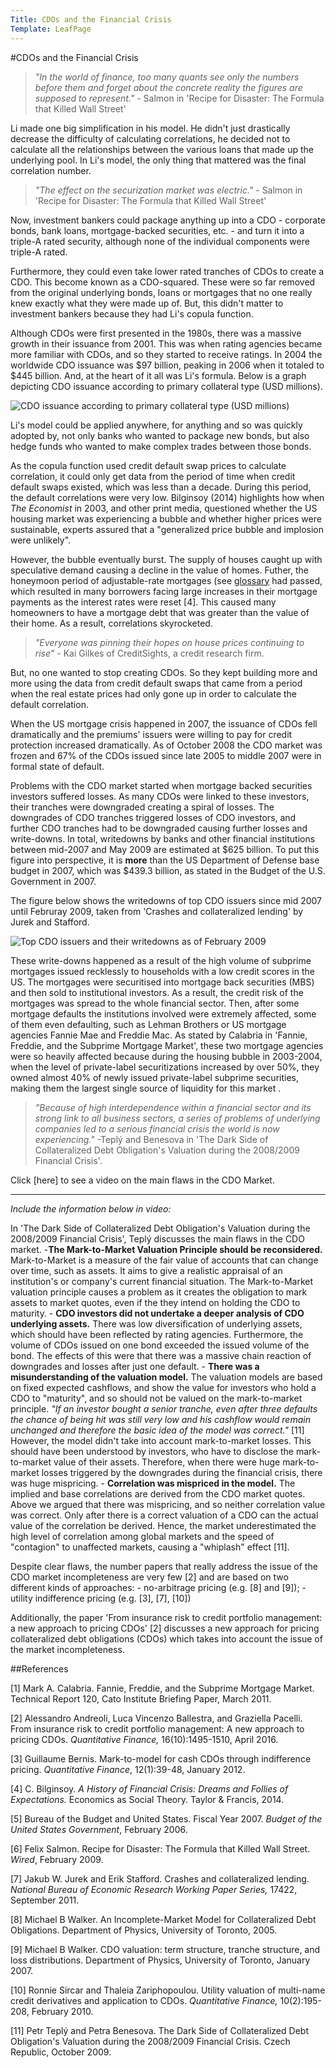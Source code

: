 ```yaml
---
Title: CDOs and the Financial Crisis
Template: LeafPage
---
```


#CDOs and the Financial Crisis

>*"In the world of finance, too many quants see only the numbers before them and forget about the concrete reality the figures are supposed to represent."* - Salmon in 'Recipe for Disaster: The Formula that Killed Wall Street'

Li made one big simplification in his model. He didn't just drastically decrease the difficulty of calculating correlations, he decided not to calculate all the relationships between the various loans that made up the underlying pool. In Li's model, the only thing that mattered was the final correlation number.
 
>*"The effect on the securization market was electric."* - Salmon in 'Recipe for Disaster: The Formula that Killed Wall Street'

Now, investment bankers could package anything up into a CDO - corporate bonds, bank loans, mortgage-backed securities, etc. - and turn it into a triple-A rated security, although none of the individual components were triple-A rated. 

Furthermore, they could even take lower rated tranches of CDOs to create a CDO. This become known as a CDO-squared. These were so far removed from the original underlying bonds, loans or mortgages that no one really knew exactly what they were made up of. But, this didn't matter to investment bankers because they had Li's copula function. 

Although CDOs were first presented in the 1980s, there was a massive growth in their issuance from 2001. This was when rating agencies became more familiar with CDOs, and so they started to receive ratings. In 2004 the worldwide CDO issuance was \$97 billion, peaking in 2006 when it totaled to \$445 billion. And, at the heart of it all was Li's formula. Below is a graph depicting CDO issuance according to primary collateral type (USD millions).

![CDO issuance according to primary collateral type (USD millions)](http://db716.user.srcf.net/eim/media/Figure5.png "CDO issuance according to primary collateral type (USD millions)")

Li's model could be applied anywhere, for anything and so was quickly adopted by, not only banks who wanted to package new bonds, but also hedge funds who wanted to make complex trades between those bonds. 

As the copula function used credit default swap prices to calculate correlation, it could only get data from the period of time when credit default swaps existed, which was less than a decade. During this period, the default correlations were very low. Bilginsoy (2014) highlights how when *The Economist* in 2003, and other print media, questioned whether the US housing market was experiencing a bubble and whether higher prices were sustainable, experts assured that a "generalized price bubble and implosion were unlikely".

However, the bubble eventually burst. The supply of houses caught up with speculative demand causing a decline in the value of homes. Futher, the honeymoon period of adjustable-rate mortgages (see [glossary](http://db716.user.srcf.net/eim/course/finance/cdos/glossary) had passed, which resulted in many borrowers facing large increases in their mortgage payments as the interest rates were reset [4]. This caused many homeowners to have a mortgage debt that was greater than the value of their home. As a result, correlations skyrocketed. 

>*"Everyone was pinning their hopes on house prices continuing to rise"* - Kai Gilkes of CreditSights, a credit research firm. 

But, no one wanted to stop creating CDOs. So they kept building more and more using the data from credit default swaps that came from a period when the real estate prices had only gone up in order to calculate the default correlation.

When the US mortgage crisis happened in 2007, the issuance of CDOs fell dramatically and the premiums' issuers were willing to pay for credit protection increased dramatically. As of October 2008 the CDO market was frozen and 67% of the CDOs issued since late 2005 to middle 2007 were in formal state of default.

Problems with the CDO market started when mortgage backed securities investors suffered losses. As many CDOs were linked to these investors, their tranches were downgraded creating a spiral of losses. The downgrades of CDO tranches triggered losses of CDO investors, and further CDO tranches had to be downgraded causing further losses and write-downs. In total, writedowns by banks and other financial institutions between mid-2007 and May 2009 are estimated at $625 billion. To put this figure into perspective, it is **more** than the US Department of Defense base budget in 2007, which was $439.3 billion, as stated in the Budget of the U.S. Government in 2007.

The figure below shows the writedowns of top CDO issuers since mid 2007 until Februray 2009, taken from 'Crashes and collateralized lending' by Jurek and Stafford. 

![Top CDO issuers and their writedowns as of February 2009](http://db716.user.srcf.net/eim/media/Figure3.png "Top CDO issuers and their writedowns as of February 2009")

These write-downs happened as a result of the high volume of subprime mortgages issued recklessly to households with a low credit scores in the US. The mortgages were securitised into mortgage back securities (MBS) and then sold to institutional investors. As a result, the credit risk of the mortgages was spread to the whole financial sector. Then, after some mortgage defaults the institutions involved were extremely affected, some of them even defaulting, such as Lehman Brothers or US mortgage agencies Fannie Mae and Freddie Mac. As stated by Calabria in 'Fannie, Freddie, and the Subprime Mortgage Market', these two mortgage agencies were so heavily affected because during the housing bubble in 2003-2004, when the level of private-label securitizations increased by over 50%, they owned almost 40% of newly issued private-label subprime securities, making them the largest single source of liquidity for this market .

>*"Because of high interdependence within a financial sector and its strong link to all business sectors, a series of problems of underlying companies led to a serious financial crisis the world is now experiencing."* -Teplý and Benesova in 'The Dark Side of Collateralized Debt Obligation's Valuation during the 2008/2009 Financial Crisis'.

Click [here] to see a video on the main flaws in the CDO Market.

----

*Include the information below in video:*

In 'The Dark Side of Collateralized Debt Obligation's Valuation during the 2008/2009 Financial Crisis', Teplý discusses the main flaws in the CDO market. 
	-**The Mark-to-Market Valuation Principle should be reconsidered.** Mark-to-Market is a measure of the fair value of accounts that can change over time, such as assets. It aims to give a realistic appraisal of an institution's or company's current financial situation. The Mark-to-Market valuation principle causes a problem as it creates the obligation to mark assets to market quotes, even if the they intend on holding the CDO to maturity.
	- **CDO investors did not undertake a deeper analysis of CDO underlying assets.** There was low diversification of underlying assets, which should have been reflected by rating agencies. Furthermore, the volume of CDOs issued on one bond exceeded the issued volume of the bond. The effects of this were that there was a massive chain reaction of downgrades and losses after just one default. 
	- **There was a misunderstanding of the valuation model.** The valuation models are based on fixed expected cashflows, and show the value for investors who hold a CDO to "maturity", and so should not be valued on the mark-to-market principle. *"If an investor bought a senior tranche, even after three defaults the chance of being hit was still very low and his cashflow would remain unchanged and therefore the basic idea of the model was correct."* [11] 
	However, the model didn't take into account mark-to-market losses. This should have been understood by investors, who have to disclose the mark-to-market value of their assets. Therefore, when there were huge mark-to-market losses triggered by the downgrades during the financial crisis, there was huge mispricing. 
	- **Correlation was mispriced in the model.** The implied and base correlations are derived from the CDO market quotes. Above we argued that there was mispricing, and so neither correlation value was correct. Only after there is a correct valuation of a CDO can the actual value of the correlation be derived. Hence, the market underestimated the high level of correlation among global markets and the speed of "contagion" to unaffected markets, causing a "whiplash" effect [11].

Despite clear flaws, the number papers that really address the issue of the CDO market incompleteness are very few [2] and are based on two different kinds of approaches: 
	- no-arbitrage pricing (e.g. [8] and [9]);
	- utility indifference pricing (e.g. [3], [7], [10])
 
Additionally, the paper 'From insurance risk to credit portfolio management: a new approach to pricing CDOs' [2] discusses a new approach for pricing collateralized debt obligations (CDOs) which takes into account the issue of the market incompleteness.

##References

[1] Mark A. Calabria. Fannie, Freddie, and the Subprime Mortgage Market. Technical Report 120, Cato Institute Briefing Paper, March 2011. 

[2] Alessandro Andreoli, Luca Vincenzo Ballestra, and Graziella Pacelli. From insurance risk to credit portfolio management: A new approach to pricing CDOs. *Quantitative Finance,* 16(10):1495-1510, April 2016.

[3] Guillaume Bernis. Mark-to-model for cash CDOs through indifference pricing. *Quantitative Finance*, 12(1):39-48, January 2012.

[4] C. Bilginsoy. *A History of Financial Crisis: Dreams and Follies of Expectations.* Economics as Social Theory. Taylor & Francis, 2014. 

[5] Bureau of the Budget and United States. Fiscal Year 2007. *Budget of the United States Government*, February 2006. 

[6] Felix Salmon. Recipe for Disaster: The Formula that Killed Wall Street. *Wired*, February 2009.

[7] Jakub W. Jurek and Erik Stafford. Crashes and collateralized lending. *National Bureau of Economic Research Working Paper Series,* 17422, September 2011. 

[8] Michael B Walker. An Incomplete-Market Model for Collateralized Debt Obligations. Department of Physics, University of Toronto, 2005. 

[9] Michael B Walker. CDO valuation: term structure, tranche structure, and loss distributions. Department of Physics, University of Toronto, January 2007. 

[10] Ronnie Sircar and Thaleia Zariphopoulou. Utility valuation of multi-name credit derivatives and application to CDOs. *Quantitative Finance,* 10(2):195-208, February 2010. 

[11] Petr Teplý and Petra Benesova. The Dark Side of Collateralized Debt Obligation's Valuation during the 2008/2009 Financial Crisis. Czech Republic, October 2009. 

